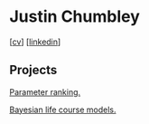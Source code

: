 # Justin Chumbley

[[cv](http://chumbleycode.github.io/chumbleycode.github.io/docs/cv.pdf)] [[linkedin](https://www.linkedin.com/in/chumbleycode)]

## Projects
[Parameter ranking.](credible_ranks.md)

[Bayesian life course models.](life_course.md)
